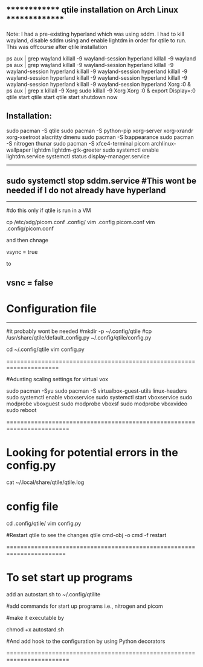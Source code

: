

************ qtile installation on Arch Linux *************
-------------------------------------------------------------
Note: I had a pre-existing hyperland which was using sddm. I had to kill wayland, disable sddm using  and enable lightdm 
in order for qtile to run. This was offcourse after qtile installation

ps aux | grep wayland
killall -9 wayland-session hyperland
killall -9 wayland
ps aux | grep wayland
killall -9 wayland-session hyperland
killall -9 wayland-session hyperland
killall -9 wayland-session hyperland
killall -9 wayland-session hyperland
killall -9 wayland-session hyperland
killall -9 wayland-session hyperland
killall -9 wayland-session hyperland
Xorg :0 &
ps aux | grep x
killall -9 Xorg
sudo killall -9 Xorg
Xorg :0 &
export Display=:0
qtile start
qtile start
qtile start
shutdown now




Installation:
-------------
sudo pacman -S qtile
sudo pacman -S python-pip xorg-server xorg-xrandr xorg-xsetroot alacritty dmenu
sudo pacman -S lxappearance
sudo pacman -S nitrogen thunar
sudo pacman -S xfce4-terminal picom archlinux-wallpaper lightdm lightdm-gtk-greeter
sudo systemctl enable lightdm.service
systemctl status display-manager.service

---------------------------------
sudo systemctl stop sddm.service    #This wont be needed if I do not already have hyperland
---------------------------------


-------------------------------
#do this only if qtile is run in a VM

cp /etc/xdg/picom.conf .config/
vim .config picom.conf
vim .config/picom.conf

and then  chnage
 
vsync = true

to 

vsnc = false
----------------------------------




# Configuration file
--------------------
#it probably wont be needed
#mkdir -p ~/.config/qtile
#cp /usr/share/qtile/default_config.py ~/.config/qtile/config.py


cd ~/.config/qtile
vim config.py


=====================================================================

#Adusting scaling settings for virtual vox

sudo pacman -Syu
sudo pacman -S virtualbox-guest-utils linux-headers
sudo systemctl enable vboxservice
sudo systemctl start vboxservice
sudo modprobe vboxguest
sudo modprobe vboxsf
sudo modprobe vboxvideo
sudo reboot


========================================================================



# Looking for potential errors in the config.py

cat ~/.local/share/qtile/qtile.log


# config file

cd .config/qtile/
vim config.py


#Restart qtile to see the changes
qtile cmd-obj -o cmd -f restart

=======================================================================
# To set start up programs
add an autostart.sh to ~/.config/qtilite

#add commands for start up programs i.e., nitrogen and picom 

#make it executable by

chmod +x autostard.sh


#And add hook to the configuration by using Python decorators


========================================================================



